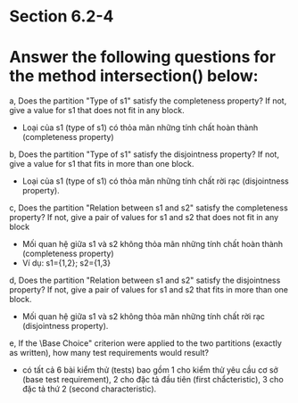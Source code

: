 # Section 6.2-4

# Answer the following questions for the method intersection() below:

a, Does the partition "Type of s1" satisfy the completeness property? If not, give a value for s1 that does not fit in any block.

- Loại của s1 (type of s1) có thỏa mãn những tính chất hoàn thành (completeness property) 

b, Does the partition "Type of s1" satisfy the disjointness property? If not, give a value for s1 that fits in more than one block.

- Loại của s1 (type of s1) có thỏa mãn những tính chất rời rạc (disjointness property).

c, Does the partition "Relation between s1 and s2" satisfy the completeness property? If not, give a pair of values for s1 and s2 that does not fit in any block

- Mối quan hệ giữa s1 và s2 không thỏa mãn những tính chất hoàn thành (completeness property)
- Ví dụ: s1={1,2}; s2={1,3}

d, Does the partition "Relation between s1 and s2" satisfy the disjointness property? If not, give a pair of values for s1 and s2 that fits in more than one block.

- Mối quan hệ giữa s1 và s2 không thỏa mãn những tính chất rời rạc (disjointness property). 

e, If the \Base Choice" criterion were applied to the two partitions (exactly as
written), how many test requirements would result?

- có tất cả 6 bài kiểm thử (tests) bao gồm 1 cho kiểm thử yêu cầu cơ sở (base test requirement), 2 cho đặc tả đầu tiên (first chẩcteristic), 3 cho đặc tả thứ 2 (second characteristic).